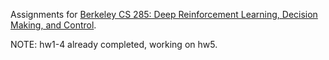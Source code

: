 Assignments for [Berkeley CS 285: Deep Reinforcement Learning, Decision Making, and Control](http://rail.eecs.berkeley.edu/deeprlcourse/).

NOTE: hw1-4 already completed, working on hw5.